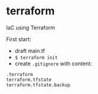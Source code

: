 # terraform
IaC using Terraform

First start:
- draft main.tf
- `$ terraform init`
- create `.gitignore` with content:
```
.terraform
terraform.tfstate
terraform.tfstate.backup
```